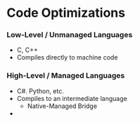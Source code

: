 # Code Optimizations

### Low-Level / Unmanaged Languages
- C, C++
- Compiles directly to machine code

### High-Level / Managed Languages
- C#. Python, etc.
- Compiles to an intermediate language
	- Native-Managed Bridge
- 
